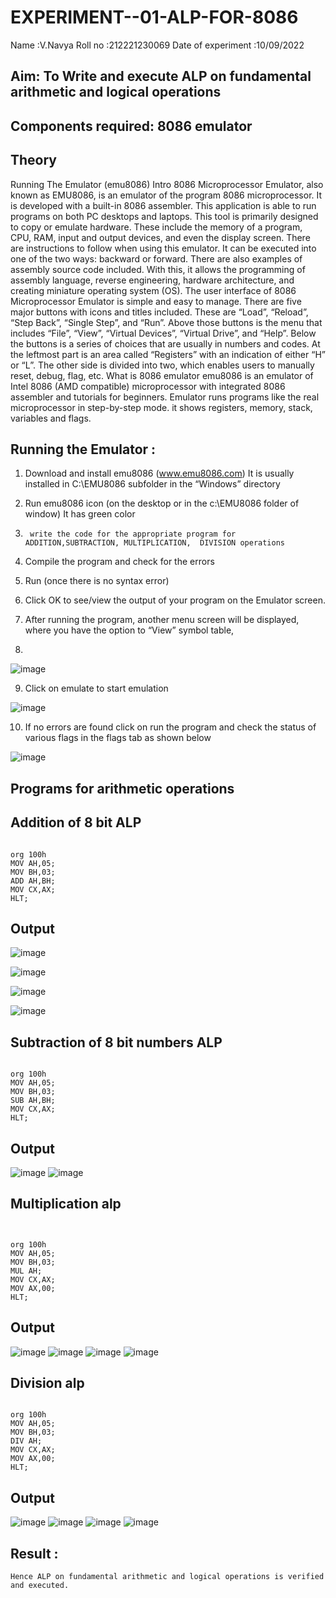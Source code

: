 # EXPERIMENT--01-ALP-FOR-8086
Name :V.Navya
Roll no :212221230069
Date of experiment :10/09/2022





## Aim: To Write and execute ALP on fundamental arithmetic and logical operations
## Components required: 8086  emulator 
## Theory 
Running The Emulator (emu8086) Intro 8086 Microprocessor Emulator, also known as EMU8086, is an emulator of the program 8086 microprocessor. It is developed with a built-in 8086 assembler. This application is able to run programs on both PC desktops and laptops. This tool is primarily designed to copy or emulate hardware. These include the memory of a program, CPU, RAM, input and output devices, and even the display screen. There are instructions to follow when using this emulator. It can be executed into one of the two ways: backward or forward. There are also examples of assembly source code included. With this, it allows the programming of assembly language, reverse engineering, hardware architecture, and creating miniature operating system (OS). The user interface of 8086 Microprocessor Emulator is simple and easy to manage. There are five major buttons with icons and titles included. These are “Load”, “Reload”, “Step Back”, “Single Step”, and “Run”. Above those buttons is the menu that includes “File”, “View”, “Virtual Devices”, “Virtual Drive”, and “Help”. Below the buttons is a series of choices that are usually in numbers and codes. At the leftmost part is an area called “Registers” with an indication of either “H” or “L”. The other side is divided into two, which enables users to manually reset, debug, flag, etc. What is 8086 emulator emu8086 is an emulator of Intel 8086 (AMD compatible) microprocessor with integrated 8086 assembler and tutorials for beginners. Emulator runs programs like the real microprocessor in step-by-step mode. it shows registers, memory, stack, variables and flags.


 ## Running the Emulator :
1.	Download and install emu8086 (www.emu8086.com) It is usually installed in C:\EMU8086 subfolder in the “Windows” directory
2.	  Run  emu8086 icon (on the desktop or in the c:\EMU8086 folder of window) It has green color 
 
 
3.		write the code for the appropriate program for ADDITION,SUBTRACTION, MULTIPLICATION,  DIVISION operations 

4.	 Compile the program and check for the errors 
5.	Run (once there is no syntax error) 

6.	Click OK to see/view the output of your program on the Emulator screen. 


7.	After running the program, another menu screen will be displayed, where you have the option to “View” symbol table,
8.	 


![image](https://user-images.githubusercontent.com/36288975/189273263-d65baae9-4b8f-4723-afb3-c0ffa4052b04.png)











9.	Click on emulate to start emulation 








![image](https://user-images.githubusercontent.com/36288975/189273273-9bb36ec1-e2e8-4892-8d35-37707332bfdc.png)








10.	If no errors are found click on run the program and check the status of various flags in the flags tab as shown below 






![image](https://user-images.githubusercontent.com/36288975/189273277-113a2a33-4a40-4ff8-95a5-ecd3a1f504fe.png)







## Programs for arithmetic  operations
###
## Addition  of 8 bit ALP
```

org 100h
MOV AH,05;
MOV BH,03;
ADD AH,BH;
MOV CX,AX;
HLT;
```




## Output 
![image](https://user-images.githubusercontent.com/94165327/189480574-42257c3f-46f3-458e-8b61-88a3d9a3f422.png)

![image](https://user-images.githubusercontent.com/94165327/189480584-e77b9ce2-d520-4a60-96dd-803f979f0347.png)

![image](https://user-images.githubusercontent.com/94165327/189480590-3c5d8c1c-d3f3-42fd-a104-3285149400df.png)

![image](https://user-images.githubusercontent.com/94165327/189480602-f3856f55-3d71-4f3a-af7a-6aac75ea2386.png)


 
## Subtraction   of 8 bit numbers  ALP 
```

org 100h
MOV AH,05;
MOV BH,03;
SUB AH,BH;
MOV CX,AX;
HLT;
```

 
## Output  
![image](https://user-images.githubusercontent.com/94165327/189480619-f2e6e106-4b65-46f6-ae4f-e27a28addec4.png)
![image](https://user-images.githubusercontent.com/94165327/189480649-2c99ff19-bdd2-4dd4-a4e8-3410eeb22481.png)

## Multiplication alp
```


org 100h
MOV AH,05;
MOV BH,03;
MUL AH;
MOV CX,AX;
MOV AX,00;
HLT;
```

 ## Output 
 ![image](https://user-images.githubusercontent.com/94165327/189480678-7940c967-6529-412f-b1b7-490e70d07c95.png)
![image](https://user-images.githubusercontent.com/94165327/189480688-56e09b98-8c29-4f86-a5b0-9222bf065ac0.png)
![image](https://user-images.githubusercontent.com/94165327/189480696-b6e0e796-3495-4eca-8379-2db8d4520b1f.png)
![image](https://user-images.githubusercontent.com/94165327/189480698-887eacaf-9631-4831-ab8b-b29a1b89f9c0.png)



## Division alp
```

org 100h
MOV AH,05;
MOV BH,03;
DIV AH;
MOV CX,AX;
MOV AX,00;
HLT;
```


## Output  
![image](https://user-images.githubusercontent.com/94165327/189480709-68a15b3a-6679-4e35-9aba-cd0a1319df39.png)
![image](https://user-images.githubusercontent.com/94165327/189480819-0bdf67a4-04f8-4489-82a9-b68f649c80bf.png)
![image](https://user-images.githubusercontent.com/94165327/189480839-33016887-3b92-443a-af23-b677e91ecaba.png)
![image](https://user-images.githubusercontent.com/94165327/189480859-86b33fa2-2e72-4966-b44e-b312994f448e.png)




###
## Result :
 
    Hence ALP on fundamental arithmetic and logical operations is verified and executed.
 








